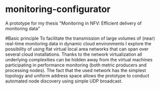 # monitoring-configurator
A prototype for my thesis "Monitoring in NFV: Efficient delivery of monitoring data"

#Basic principle
To facilitate the transmission of large volumes of (near) real-time monitoring data in dynamic cloud environments 
I explore the possibility of using flat virtual local area networks that can span over several cloud installations.
Thanks to the network virtualization all underlying complexities can be hidden away from the virtual machines participating in
performance monitoring (both metric producers and processing nodes). 
The fact that the used network has the simplest topology and uniform address space 
allows the prototype to conduct automated node discovery using simple UDP broadcast. 

